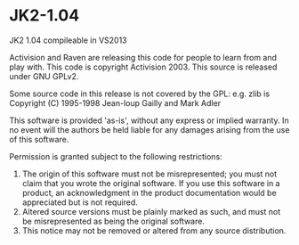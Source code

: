 # JK2-1.04
JK2 1.04 compileable in VS2013

Activision and Raven are releasing this code for people to learn from and play with. 
This code is copyright Activision 2003. This source is released under GNU GPLv2.


Some source code in this release is not covered by the GPL:
e.g.
zlib is Copyright (C) 1995-1998 Jean-loup Gailly and Mark Adler


  This software is provided 'as-is', without any express or implied
  warranty.  In no event will the authors be held liable for any damages
  arising from the use of this software.

  Permission is granted subject to the following restrictions:

  1. The origin of this software must not be misrepresented; you must not
     claim that you wrote the original software. If you use this software
     in a product, an acknowledgment in the product documentation would be
     appreciated but is not required.
  2. Altered source versions must be plainly marked as such, and must not be
     misrepresented as being the original software.
  3. This notice may not be removed or altered from any source distribution.
